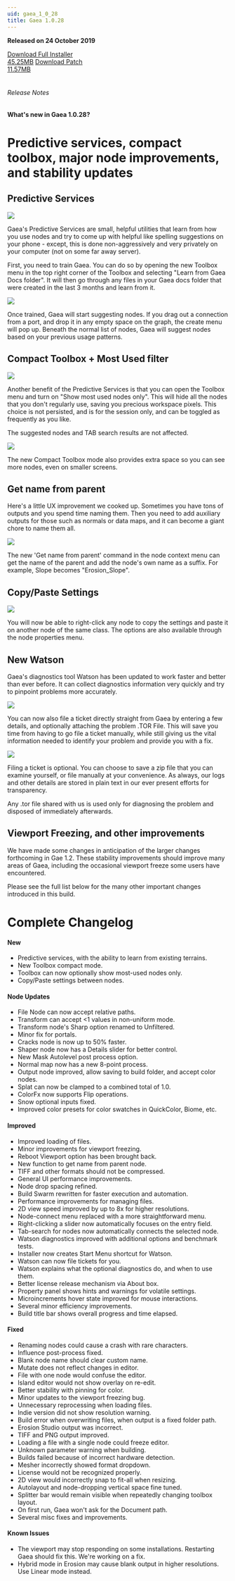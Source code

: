 ```yaml
---
uid: gaea_1_0_28
title: Gaea 1.0.28
---
```



**Released on 24 October 2019**

<div class="btn-group" role="group">
<a href="http://viridian.quadspinner.com/gaea/Gaea-1.0.28.exe" class="btn btn-dark">Download Full Installer<br />45.25MB</a>
<a href="http://viridian.quadspinner.com/gaea/Gaea-1.0.28P.exe" class="btn btn-dark">Download Patch<br />11.57MB</a>
</div></div></div>
<br><h6 class="ml-2">Release Notes</h6>
<div class="card">
<div class="card-body release-note">

#### What's new in Gaea 1.0.28?

# Predictive services, compact toolbox, major node improvements, and stability updates

## Predictive Services

![](http://malachite.blob.core.windows.net/gaea/changelog/1_0_28/predictive.png)

Gaea's Predictive Services are small, helpful utilities that learn from how you use nodes and try to come up with helpful like spelling suggestions on your phone - except, this is done non-aggressively and very privately on your computer (not on some far away server).

First, you need to train Gaea. You can do so by opening the new Toolbox menu in the top right corner of the Toolbox and selecting "Learn from Gaea Docs folder". It will then go through any files in your Gaea docs folder that were created in the last 3 months and learn from it.

![](http://malachite.blob.core.windows.net/gaea/changelog/1_0_28/predictive_context.png)

Once trained, Gaea will start suggesting nodes. If you drag out a connection from a port, and drop it in any empty space on the graph, the create menu will pop up. Beneath the normal list of nodes, Gaea will suggest nodes based on your previous usage patterns.

## Compact Toolbox + Most Used filter

![](http://malachite.blob.core.windows.net/gaea/changelog/1_0_28/most_used.png)

Another benefit of the Predictive Services is that you can open the Toolbox menu and turn on "Show most used nodes only". This will hide all the nodes that you don't regularly use, saving you precious workspace pixels. This choice is not persisted, and is for the session only, and can be toggled as frequently as you like.

The suggested nodes and TAB search results are not affected.

![](http://malachite.blob.core.windows.net/gaea/changelog/1_0_28/toolbox_compact.png)

The new Compact Toolbox mode also provides extra space so you can see more nodes, even on smaller screens.

## Get name from parent

Here's a little UX improvement we cooked up. Sometimes you have tons of outputs and you spend time naming them. Then you need to add auxiliary outputs for those such as normals or data maps, and it can become a giant chore to name them all.

![](http://malachite.blob.core.windows.net/gaea/changelog/1_0_28/name_from_parent.png)

The new 'Get name from parent' command in the node context menu can get the name of the parent and add the node's own name as a suffix. For example, Slope becomes "Erosion_Slope".

## Copy/Paste Settings

![](http://malachite.blob.core.windows.net/gaea/changelog/1_0_28/copy_settings.png)

You will now be able to right-click any node to copy the settings and paste it on another node of the same class. The options are also available through the node properties menu.

## New Watson

Gaea's diagnostics tool Watson has been updated to work faster and better than ever before. It can collect diagnostics information very quickly and try to pinpoint problems more accurately.

![](http://malachite.blob.core.windows.net/gaea/changelog/1_0_28/Watson1.png)

You can now also file a ticket directly straight from Gaea by entering a few details, and optionally attaching the problem .TOR File. This will save you time from having to go file a ticket manually, while still giving us the vital information needed to identify your problem and provide you with a fix.

![](http://malachite.blob.core.windows.net/gaea/changelog/1_0_28/Watson2.png)

Filing a ticket is optional. You can choose to save a zip file that you can examine yourself, or file manually at your convenience. As always, our logs and other details are stored in plain text in our ever present efforts for transparency.

Any .tor file shared with us is used only for diagnosing the problem and disposed of immediately afterwards.

## Viewport Freezing, and other improvements

We have made some changes in anticipation of the larger changes forthcoming in Gae 1.2. These stability improvements should improve many areas of Gaea, including the occasional viewport freeze some users have encountered.

Please see the full list below for the many other important changes introduced in this build.


# Complete Changelog

#### New
- Predictive services, with the ability to learn from existing terrains.
- New Toolbox compact mode.
- Toolbox can now optionally show most-used nodes only.
- Copy/Paste settings between nodes.

#### Node Updates
- File Node can now accept relative paths.
- Transform can accept <1 values in non-uniform mode.
- Transform node's Sharp option renamed to Unfiltered.
- Minor fix for portals.
- Cracks node is now up to 50% faster.
- Shaper node now has a Details slider for better control.
- New Mask Autolevel post process option.
- Normal map now has a new 8-point process.
- Output node improved, allow saving to build folder, and accept color nodes.
- Splat can now be clamped to a combined total of 1.0.
- ColorFx now supports Flip operations.
- Snow optional inputs fixed.
- Improved color presets for color swatches in QuickColor, Biome, etc.

#### Improved
- Improved loading of files.
- Minor improvements for viewport freezing.
- Reboot Viewport option has been brought back.
- New function to get name from parent node.
- TIFF and other formats should not be compressed.
- General UI performance improvements.
- Node drop spacing refined.
- Build Swarm rewritten for faster execution and automation.
- Performance improvements for managing files.
- 2D view speed improved by up to 8x for higher resolutions.
- Node-connect menu replaced with a more straightforward menu.
- Right-clicking a slider now automatically focuses on the entry field.
- Tab-search for nodes now automatically connects the selected node.
- Watson diagnostics improved with additional options and benchmark tests.
- Installer now creates Start Menu shortcut for Watson.
- Watson can now file tickets for you.
- Watson explains what the optional diagnostics do, and when to use them.
- Better license release mechanism via About box.
- Property panel shows hints and warnings for volatile settings.
- Microincrements hover state improved for mouse interactions.
- Several minor efficiency improvements.
- Build title bar shows overall progress and time elapsed.

#### Fixed
- Renaming nodes could cause a crash with rare characters.
- Influence post-process fixed.
- Blank node name should clear custom name.
- Mutate does not reflect changes in editor.
- File with one node would confuse the editor.
- Island editor would not show overlay on re-edit.
- Better stability with pinning for color.
- Minor updates to the viewport freezing bug.
- Unnecessary reprocessing when loading files.
- Indie version did not show resolution warning.
- Build error when overwriting files, when output is a fixed folder path.
- Erosion Studio output was incorrect.
- TIFF and PNG output improved.
- Loading a file with a single node could freeze editor.
- Unknown parameter warning when building.
- Builds failed because of incorrect hardware detection.
- Mesher incorrectly showed format dropdown.
- License would not be recognized properly.
- 2D view would incorrectly snap to fit-all when resizing.
- Autolayout and node-dropping vertical space fine tuned.
- Splitter bar would remain visible when repeatedly changing toolbox layout.
- On first run, Gaea won't ask for the Document path.
- Several misc fixes and improvements.

#### Known Issues
- The viewport may stop responding on some installations. Restarting Gaea should fix this. We're working on a fix.
- Hybrid mode in Erosion may cause blank output in higher resolutions. Use Linear mode instead.


